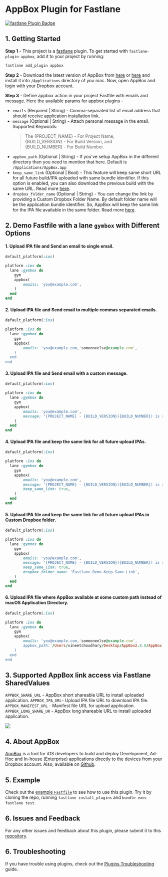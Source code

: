 # AppBox Plugin for Fastlane

[![fastlane Plugin Badge](https://rawcdn.githack.com/fastlane/fastlane/master/fastlane/assets/plugin-badge.svg)](https://rubygems.org/gems/fastlane-plugin-appbox)

## 1. Getting Started

**Step 1** - This project is a [fastlane](https://github.com/fastlane/fastlane) plugin. To get started with `fastlane-plugin-appbox`, add it to your project by running:

```bash
fastlane add_plugin appbox
```

**Step 2** - Download the latest version of AppBox from [here](https://github.com/vineetchoudhary/AppBox-iOSAppsWirelessInstallation/releases) or [here](https://getappbox.com/download) and install it into `/Applications` directory of you mac. Now, open AppBox and login with your Dropbox account.

**Step 3** - Define appbox action in your project Fastfile with emails and message. Here the available params for appbox plugins - 

- `emails` (Required | String) - Comma-separated list of email address that should receive application installation link.
- `message` (Optional | String) - Attach personal message in the email. Supported Keywords:  
    >The {PROJECT_NAME} - For Project Name,    
    >{BUILD_VERSION} - For Build Version, and   
    >{BUILD_NUMBER} - For Build Number.
- `appbox_path` (Optional | String) - If you've setup AppBox in the different directory then you need to mention that here. Default is `/Applications/AppBox.app`
- `keep_same_link` (Optional | Bool) - This feature will keep same short URL for all future build/IPA uploaded with same bundle identifier. If this option is enabled, you can also download the previous build with the same URL. Read more [here](https://docs.getappbox.com/Features/keepsamelink/). 
- `dropbox_folder_name` (Optional | String) - You can change the link by providing a Custom Dropbox Folder Name. By default folder name will be the application bundle identifier. So, AppBox will keep the same link for the IPA file available in the same folder. Read more [here](https://docs.getappbox.com/Features/keepsamelink/).


## 2. Demo Fastfile with a lane `gymbox` with Different Options

#### 1. Upload IPA file and Send an email to single email.

```rb
default_platform(:ios)

platform :ios do
  lane :gymbox do
    gym
    appbox(
        emails: 'you@example.com',
    )
  end
end
```

#### 2. Upload IPA file and Send email to multiple commas separated emails.

```rb
default_platform(:ios)

platform :ios do
  lane :gymbox do
    gym
    appbox(
        emails: 'you@example.com,'someoneelse@example.com',
    )
  end
end
```

#### 3. Upload IPA file and Send email with a custom message.

```rb
default_platform(:ios)

platform :ios do
  lane :gymbox do
    gym
    appbox(
        emails: 'you@example.com',
        message: '{PROJECT_NAME} - {BUILD_VERSION}({BUILD_NUMBER}) is ready to test.',
    )
  end
end
```

#### 4. Upload IPA file and keep the same link for all future upload IPAs.

```rb
default_platform(:ios)

platform :ios do
  lane :gymbox do
    gym
    appbox(
        emails: 'you@example.com',
        message: '{PROJECT_NAME} - {BUILD_VERSION}({BUILD_NUMBER}) is ready to test.',
        keep_same_link: true,
    )
  end
end
```

#### 5. Upload IPA file and keep the same link for all future upload IPAs in Custom Dropbox folder.

```rb
default_platform(:ios)

platform :ios do
  lane :gymbox do
    gym
    appbox(
        emails: 'you@example.com',
        message: '{PROJECT_NAME} - {BUILD_VERSION}({BUILD_NUMBER}) is ready to test.',
        keep_same_link: true,
        dropbox_folder_name: 'Fastlane-Demo-Keep-Same-Link',
    )
  end
end
```

#### 6. Upload IPA file where AppBox available at some custom path instead of macOS Application Directory.

```rb
default_platform(:ios)

platform :ios do
  lane :gymbox do
    gym
    appbox(
        emails: 'you@example.com,'someoneelse@example.com',
        appbox_path:'/Users/vineetchoudhary/Desktop/AppBox2.8.0/AppBox.app',
    )
  end
end
```

## 3. Supported AppBox link access via Fastlane SharedValues
`APPBOX_SHARE_URL` - AppBox short shareable URL to install uploaded application.
`APPBOX_IPA_URL`- Upload IPA file URL to download IPA file.
`APPBOX_MANIFEST_URL` - Manifest file URL for upload application.
`APPBOX_LONG_SHARE_UR` - AppBox long shareable URL to install uploaded application.

![](/AppBox-Fastlane-Demo-Project/AppBoxFastlane.gif)


## 4. About AppBox
[AppBox](https://getappbox.com) is a tool for iOS developers to build and deploy Development, Ad-Hoc and In-house (Enterprise) applications directly to the devices from your Dropbox account. Also, available on [Github](https://github.com/vineetchoudhary/AppBox-iOSAppsWirelessInstallation).

## 5. Example

Check out the [example `Fastfile`](fastlane/Fastfile) to see how to use this plugin. Try it by cloning the repo, running `fastlane install_plugins` and `bundle exec fastlane test`.

## 6. Issues and Feedback
For any other issues and feedback about this plugin, please submit it to this [repository](https://github.com/getappbox/fastlane-plugin-appbox/issues/new).

## 6. Troubleshooting
If you have trouble using plugins, check out the [Plugins Troubleshooting](https://docs.fastlane.tools/plugins/plugins-troubleshooting/) guide.

